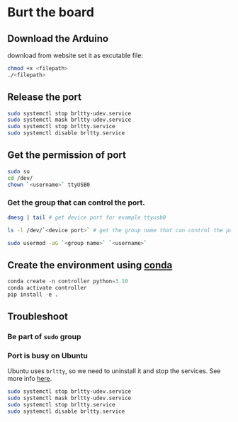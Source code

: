 # Burt the board

## Download the Arduino

 download from website
 set it as excutable file:

```sh
chmod +x <filepath>
./<filepath>
```

## Release the port

```sh
sudo systemctl stop brltty-udev.service
sudo systemctl mask brltty-udev.service
sudo systemctl stop brltty.service
sudo systemctl disable brltty.service
```

## Get the permission of port

```sh
sudo su
cd /dev/
chown `<username>` ttyUSB0
```

### Get the group that can control the port.

```sh
dmesg | tail # get device port for example ttyusb0

ls -l /dev/`<device port>` # get the group name that can control the port. for example dialout

sudo usermod -aG `<group name>` `<username>`
```

## Create the environment using [conda](https://docs.anaconda.com/miniconda/)

```python
conda create -n controller python=3.10 
conda activate controller
pip install -e .
```

## Troubleshoot

### Be part of `sudo` group

### Port is busy on Ubuntu

Ubuntu uses `brltty`, so we need to uninstall it and stop the services. See more
info [here](https://forum.arduino.cc/t/solved-tools-serial-port-greyed-out-in-ubuntu-22-04-lts/991568/16).

```sh
sudo systemctl stop brltty-udev.service
sudo systemctl mask brltty-udev.service
sudo systemctl stop brltty.service
sudo systemctl disable brltty.service
```
